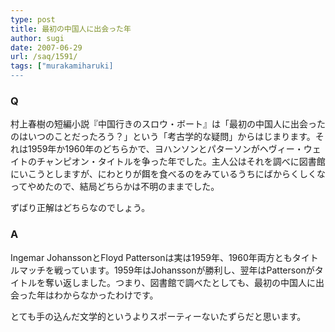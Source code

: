 ```yaml
---
type: post
title: 最初の中国人に出会った年
author: sugi
date: 2007-06-29
url: /saq/1591/
tags: ["murakamiharuki]
---
```

### Q

村上春樹の短編小説『中国行きのスロウ・ボート』は「最初の中国人に出会ったのはいつのことだったろう？」という「考古学的な疑問」からはじまります。それは1959年か1960年のどちらかで、ヨハンソンとパターソンがヘヴィー・ウェイトのチャンピオン・タイトルを争った年でした。主人公はそれを調べに図書館にいこうとしますが、にわとりが餌を食べるのをみているうちにばからくしくなってやめたので、結局どちらかは不明のままでした。

ずばり正解はどちらなのでしょう。

### A

Ingemar JohanssonとFloyd Pattersonは実は1959年、1960年両方ともタイトルマッチを戦っています。1959年はJohanssonが勝利し、翌年はPattersonがタイトルを奪い返しました。つまり、図書館で調べたとしても、最初の中国人に出会った年はわからなかったわけです。

とても手の込んだ文学的というよりスポーティーないたずらだと思います。

